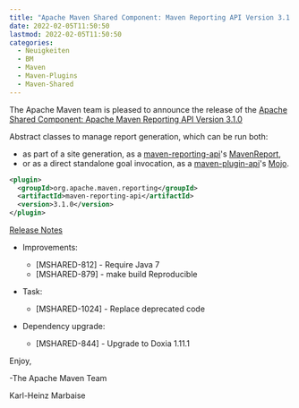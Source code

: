 ```yaml
---
title: "Apache Maven Shared Component: Maven Reporting API Version 3.1.0 Released"
date: 2022-02-05T11:50:50
lastmod: 2022-02-05T11:50:50
categories:
  - Neuigkeiten
  - BM
  - Maven
  - Maven-Plugins
  - Maven-Shared
---
```

The Apache Maven team is pleased to announce the release of the 
[Apache Shared Component: Apache Maven Reporting API Version 3.1.0](https://maven.apache.org/shared/maven-reporting-api/)

Abstract classes to manage report generation, which can be run both:

 * as part of a site generation, as a [maven-reporting-api](https://maven.apache.org/shared/maven-reporting-api/)'s [MavenReport](https://maven.apache.org/shared/maven-reporting-api/apidocs/org/apache/maven/reporting/MavenReport.html),
 * or as a direct standalone goal invocation, as a [maven-plugin-api](https://maven.apache.org/ref/current/maven-plugin-api/)'s [Mojo](https://maven.apache.org/ref/current/maven-plugin-api/apidocs/org/apache/maven/plugin/Mojo.html).


```xml
<plugin>
  <groupId>org.apache.maven.reporting</groupId>
  <artifactId>maven-reporting-api</artifactId>
  <version>3.1.0</version>
</plugin>
```

<!-- more -->

[Release Notes](https://issues.apache.org/jira/projects/MSHARED/versions/12331438)

* Improvements:
 
  * [MSHARED-812] - Require Java 7
  * [MSHARED-879] - make build Reproducible

* Task:
  * [MSHARED-1024] - Replace deprecated code

* Dependency upgrade:
 
  * [MSHARED-844] - Upgrade to Doxia 1.11.1

Enjoy,

-The Apache Maven Team

Karl-Heinz Marbaise
